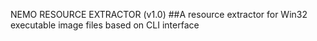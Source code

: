 NEMO RESOURCE EXTRACTOR (v1.0)
##A resource extractor for Win32 executable image files based on CLI interface
